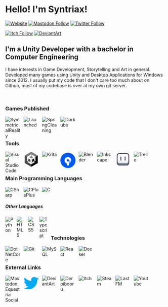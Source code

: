 # Hello! I'm Syntriax!
[![Website](https://img.shields.io/website?label=Syntriax.com&style=for-the-badge&url=https%3A%2F%2Fsyntriax.com)](https://syntriax.com)
[![Mastodon Follow](https://img.shields.io/mastodon/follow/109318904747613216?domain=https%3A%2F%2Fequestria.social&style=for-the-badge&logo=mastodon&color=%233088D4)](https://equestria.social/@Syntriax)
[![Twitter Follow](https://img.shields.io/twitter/follow/Syntriax?color=1DA1F2&logo=twitter&style=for-the-badge)](https://twitter.com/intent/follow?original_referer=https%3A%2F%2Fgithub.com%2FSyntriax&screen_name=Syntriax)


[![Itch Follow](https://img.shields.io/badge/Itch-%23FF0B34.svg?label=Follow&style=for-the-badge&logo=Itch.io&logoColor=white)](https://syntriax.itch.io/?intent=follow_user&intent=follow_user)
[![DeviantArt](https://img.shields.io/static/v1?style=for-the-badge&message=DeviantArt&color=222222&logo=DeviantArt&logoColor=05CC47&label=Watch)](https://www.deviantart.com/syntriax)

## I'm a Unity Developer with a bachelor in Computer Engineering
I have interests in Game Development, Storytelling and Art in general. 
Developed many games using Unity and Desktop Applications for Windows since 2012. I usually put my code that I don't care too much about on Github, most of my codebase is over at my own git server.

<br />

### Games Published
[<img align="left" alt="SymmetricalReality" width="48px" src="https://github.com/Syntriax/Syntriax/assets/33391270/0dd5aeb1-589d-4008-8f1b-b2071858ddce" style="padding-right:10px;" />](https://syntriax.com/projects/symmetrical-reality)
[<img align="left" alt="Launched" width="48px" src="https://github.com/Syntriax/Syntriax/assets/33391270/5672629b-520e-442d-af4f-5bc9afb6c6ec" style="padding-right:10px;" />](https://syntriax.com/projects/launched)
[<img align="left" alt="SpringCleaning" width="48px" src="https://github.com/Syntriax/Syntriax/assets/33391270/23534018-fd88-4ad5-967e-217cb1a7fe52" style="padding-right:10px;" />](https://syntriax.com/projects/springcleaning)
[<img align="left" alt="Darkube" width="48px" src="https://github.com/Syntriax/Syntriax/assets/33391270/9a98d088-6936-43eb-be0c-c0dddfe537ad" style="padding-right:10px;" />](https://syntriax.com/projects/darkube)

<br />
<br />
<br />

### Tools
<img align="left" alt="Visual Studio Code" width="48px" src="https://cdn.jsdelivr.net/gh/devicons/devicon/icons/vscode/vscode-original.svg" style="padding-right:10px;" />

[<img align="left" alt="Unity" width="48px" src="./svg/Unity.svg" style="padding-right:10px;" />](https://syntriax.com/projects)
[<img align="left" alt="Krita" width="48px" src="https://upload.wikimedia.org/wikipedia/commons/7/73/Calligrakrita-base.svg" style="padding-right:10px;" />](https://www.deviantart.com/syntriax)

<img align="left" alt="SourceTree" width="48px" src="./svg/SourceTree.svg" style="padding-right:10px;" />
<img align="left" alt="Blender" width="48px" src="https://upload.wikimedia.org/wikipedia/commons/0/0c/Blender_logo_no_text.svg" style="padding-right:10px;" />
<img align="left" alt="Inkscape" width="48px" src="https://cdn.jsdelivr.net/gh/devicons/devicon/icons/inkscape/inkscape-original.svg" style="padding-right:10px;" />
<img align="left" alt="Asperite" width="48px" src="https://raw.githubusercontent.com/dominickjohn/aseprite-big-sur-icon/main/AsepriteSurIcon.png" style="padding-right:10px;" />
<img align="left" alt="Trello" width="48px" src="https://cdn.jsdelivr.net/gh/devicons/devicon/icons/trello/trello-plain.svg" style="padding-right:10px;" />

<br />
<br />
<br />

### Main Programming Languages
[<img align="left" alt="CSharp" width="48px" src="https://cdn.jsdelivr.net/gh/devicons/devicon/icons/csharp/csharp-original.svg" style="padding-right:10px;" />](https://syntriax.com/projects)
[<img align="left" alt="CPlusPlus" width="48px" src="https://cdn.jsdelivr.net/gh/devicons/devicon/icons/cplusplus/cplusplus-original.svg" style="padding-right:10px;" />](https://github.com/Syntriax/Neural-Network)
[<img align="left" alt="C" width="48px" src="https://cdn.jsdelivr.net/gh/devicons/devicon/icons/c/c-original.svg" style="padding-right:10px;" />](https://github.com/Syntriax/SynGame)

<br />
<br />

##### Other Languages
[<img align="left" alt="Python" width="26px" src="https://cdn.jsdelivr.net/gh/devicons/devicon/icons/python/python-original.svg" style="padding-right:10px;" />](https://syntriax.com/)
[<img align="left" alt="HTML5" width="26px" src="https://cdn.jsdelivr.net/gh/devicons/devicon/icons/html5/html5-original.svg" style="padding-right:10px;" />](https://syntriax.com/)
[<img align="left" alt="CSS5" width="26px" src="https://cdn.jsdelivr.net/gh/devicons/devicon/icons/css3/css3-original.svg" style="padding-right:10px;" />](https://syntriax.com/)
[<img align="left" alt="Typescript" width="26px" src="https://cdn.jsdelivr.net/gh/devicons/devicon/icons/typescript/typescript-original.svg" style="padding-right:10px;" />](https://orch.syntriax.com/)

<br />
<br />

### Technologies
[<img align="left" alt="DotNetCore" width="48px" src="https://cdn.jsdelivr.net/gh/devicons/devicon/icons/dotnetcore/dotnetcore-original.svg" style="padding-right:10px;" />](https://orch.syntriax.com/)
[<img align="left" alt="Git" width="48px" src="https://cdn.jsdelivr.net/gh/devicons/devicon/icons/git/git-original.svg" style="padding-right:10px;" />](https://git.syntriax.com/)

[<img align="left" alt="MySQL" width="48px" src="https://cdn.jsdelivr.net/gh/devicons/devicon/icons/mysql/mysql-original.svg" style="padding-right:10px;" />](https://orch.syntriax.com/)
[<img align="left" alt="React" width="48px" src="https://cdn.jsdelivr.net/gh/devicons/devicon/icons/react/react-original.svg" style="padding-right:10px;" />](https://orch.syntriax.com/)
[<img align="left" alt="Docker" width="48px" src="https://cdn.jsdelivr.net/gh/devicons/devicon/icons/docker/docker-plain.svg" style="padding-right:10px;" />](https://orch.syntriax.com/)

<br />
<br />

### External Links
[<img align="left" alt="Mastodon, Equestria Social" width="48px" src="https://joinmastodon.org/logos/logo-purple.svg" style="padding-right:10px;" />](https://equestria.social/@Syntriax)
[<img align="left" alt="Twitter" width="48px" src="https://raw.githubusercontent.com/Syntriax/Syntriax/main/svg/Twitter.svg" style="padding-right:10px;" />](https://twitter.com/Syntriax)
[<img align="left" alt="DeviantArt" width="48px" src="https://upload.wikimedia.org/wikipedia/commons/3/36/DeviantArt_Logo2.svg" style="padding-right:10px;" />](https://www.deviantart.com/syntriax)
[<img align="left" alt="Derpibooru" width="48px" src="https://derpibooru.org/favicon.svg" style="padding-right:10px;" />](https://derpibooru.org/profiles/Syntriax)
[<img align="left" alt="Itch" width="48px" src="https://static.itch.io/images/app-icon.svg" style="padding-right:10px;" />](https://syntriax.itch.io/)
[<img align="left" alt="Steam" width="48px" src="https://upload.wikimedia.org/wikipedia/commons/8/83/Steam_icon_logo.svg" style="padding-right:10px;" />](https://steamcommunity.com/id/Syntriax)
[<img align="left" alt="LastFM" width="48px" src="https://upload.wikimedia.org/wikipedia/commons/c/c4/Lastfm.svg" style="padding-right:10px;" />](https://www.last.fm/user/Syntriax)
[<img align="left" alt="Youtube" width="48px" src="https://upload.wikimedia.org/wikipedia/commons/4/4f/YouTube_social_white_squircle.svg" style="padding-right:10px;" />](https://www.youtube.com/channel/UC_jhhYEnMuE9KyRHbyyEKeQ)
